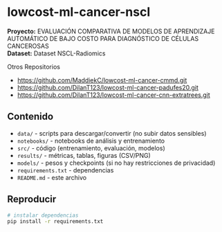 # lowcost-ml-cancer-nscl

**Proyecto:** EVALUACIÓN COMPARATIVA DE MODELOS DE APRENDIZAJE AUTOMÁTICO DE BAJO COSTO PARA DIAGNÓSTICO DE CÉLULAS CANCEROSAS  
**Dataset:**  Dataset NSCL-Radiomics

Otros Repositorios 
- https://github.com/MaddiekC/lowcost-ml-cancer-cmmd.git
- https://github.com/DilanT123/lowcost-ml-cancer-padufes20.git
- https://github.com/DilanT123/lowcost-ml-cancer-cnn-extratrees.git
  
## Contenido
- `data/` - scripts para descargar/convertir (no subir datos sensibles)
- `notebooks/` - notebooks de análisis y entrenamiento
- `src/` - código (entrenamiento, evaluación, modelos)
- `results/` - métricas, tablas, figuras (CSV/PNG)
- `models/` - pesos y checkpoints (si no hay restricciones de privacidad)
- `requirements.txt` - dependencias
- `README.md` - este archivo

## Reproducir 
```bash
# instalar dependencias
pip install -r requirements.txt
